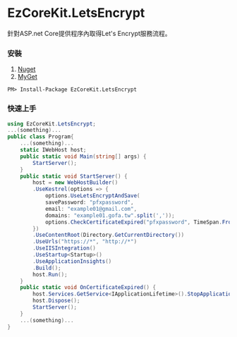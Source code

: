 ﻿# EzCoreKit.LetsEncrypt
針對ASP.net Core提供程序內取得Let's Encrypt服務流程。

### 安裝
1. [Nuget](https://www.nuget.org/packages/EzCoreKit.LetsEncrypt)
2. [MyGet](https://www.myget.org/feed/xpy/package/nuget/EzCoreKit.LetsEncrypt)
```
PM> Install-Package EzCoreKit.LetsEncrypt
```

### 快速上手
```csharp
using EzCoreKit.LetsEncrypt;
...(something)...
public class Program{
    ...(something)...
    static IWebHost host;
    public static void Main(string[] args) {
        StartServer();
    }
    public static void StartServer() {
        host = new WebHostBuilder()
        .UseKestrel(options => {
            options.UseLetsEncryptAndSave(
            savePassword: "pfxpassword",
            email: "example01@gmail.com",
            domains: "example01.gofa.tw".split(','));
            options.CheckCertificateExpired("pfxpassword", TimeSpan.FromMinutes(30), OnCertificateExpired);
        })
        .UseContentRoot(Directory.GetCurrentDirectory())
        .UseUrls("https://*", "http://*")
        .UseIISIntegration()
        .UseStartup<Startup>()
        .UseApplicationInsights()
        .Build();
        host.Run();
    }
    public static void OnCertificateExpired() {
        host.Services.GetService<IApplicationLifetime>().StopApplication();
        host.Dispose();
        StartServer();
    }
    ...(something)...
}
```